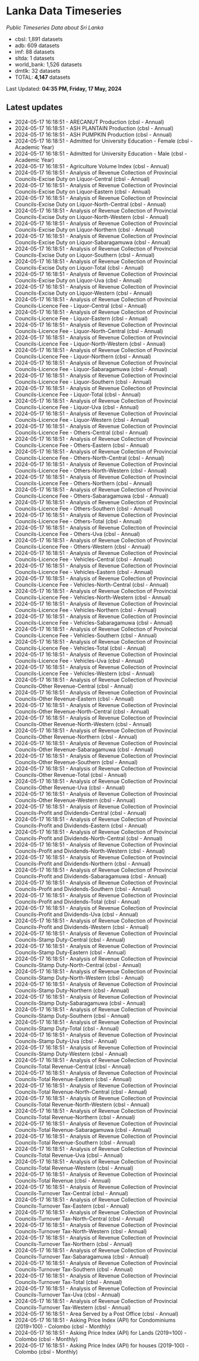 # Lanka Data Timeseries
*Public Timeseries Data about Sri Lanka*

* cbsl: 1,891 datasets
* adb: 609 datasets
* imf: 88 datasets
* sltda: 1 datasets
* world_bank: 1,526 datasets
* dmtlk: 32 datasets
* TOTAL: **4,147** datasets

Last Updated: **04:35 PM, Friday, 17 May, 2024**

## Latest updates

* 2024-05-17 16:18:51 - ARECANUT Production (cbsl - Annual)
* 2024-05-17 16:18:51 - ASH PLANTAIN Production (cbsl - Annual)
* 2024-05-17 16:18:51 - ASH PUMPKIN Production (cbsl - Annual)
* 2024-05-17 16:18:51 - Admitted for University Education - Female (cbsl - Academic Year)
* 2024-05-17 16:18:51 - Admitted for University Education - Male (cbsl - Academic Year)
* 2024-05-17 16:18:51 - Agriculture Volume Index (cbsl - Annual)
* 2024-05-17 16:18:51 - Analysis of Revenue Collection of Provincial Councils-Excise Duty on Liquor-Central (cbsl - Annual)
* 2024-05-17 16:18:51 - Analysis of Revenue Collection of Provincial Councils-Excise Duty on Liquor-Eastern (cbsl - Annual)
* 2024-05-17 16:18:51 - Analysis of Revenue Collection of Provincial Councils-Excise Duty on Liquor-North-Central (cbsl - Annual)
* 2024-05-17 16:18:51 - Analysis of Revenue Collection of Provincial Councils-Excise Duty on Liquor-North-Western (cbsl - Annual)
* 2024-05-17 16:18:51 - Analysis of Revenue Collection of Provincial Councils-Excise Duty on Liquor-Northern (cbsl - Annual)
* 2024-05-17 16:18:51 - Analysis of Revenue Collection of Provincial Councils-Excise Duty on Liquor-Sabaragamuwa (cbsl - Annual)
* 2024-05-17 16:18:51 - Analysis of Revenue Collection of Provincial Councils-Excise Duty on Liquor-Southern (cbsl - Annual)
* 2024-05-17 16:18:51 - Analysis of Revenue Collection of Provincial Councils-Excise Duty on Liquor-Total (cbsl - Annual)
* 2024-05-17 16:18:51 - Analysis of Revenue Collection of Provincial Councils-Excise Duty on Liquor-Uva (cbsl - Annual)
* 2024-05-17 16:18:51 - Analysis of Revenue Collection of Provincial Councils-Excise Duty on Liquor-Western (cbsl - Annual)
* 2024-05-17 16:18:51 - Analysis of Revenue Collection of Provincial Councils-Licence Fee - Liquor-Central (cbsl - Annual)
* 2024-05-17 16:18:51 - Analysis of Revenue Collection of Provincial Councils-Licence Fee - Liquor-Eastern (cbsl - Annual)
* 2024-05-17 16:18:51 - Analysis of Revenue Collection of Provincial Councils-Licence Fee - Liquor-North-Central (cbsl - Annual)
* 2024-05-17 16:18:51 - Analysis of Revenue Collection of Provincial Councils-Licence Fee - Liquor-North-Western (cbsl - Annual)
* 2024-05-17 16:18:51 - Analysis of Revenue Collection of Provincial Councils-Licence Fee - Liquor-Northern (cbsl - Annual)
* 2024-05-17 16:18:51 - Analysis of Revenue Collection of Provincial Councils-Licence Fee - Liquor-Sabaragamuwa (cbsl - Annual)
* 2024-05-17 16:18:51 - Analysis of Revenue Collection of Provincial Councils-Licence Fee - Liquor-Southern (cbsl - Annual)
* 2024-05-17 16:18:51 - Analysis of Revenue Collection of Provincial Councils-Licence Fee - Liquor-Total (cbsl - Annual)
* 2024-05-17 16:18:51 - Analysis of Revenue Collection of Provincial Councils-Licence Fee - Liquor-Uva (cbsl - Annual)
* 2024-05-17 16:18:51 - Analysis of Revenue Collection of Provincial Councils-Licence Fee - Liquor-Western (cbsl - Annual)
* 2024-05-17 16:18:51 - Analysis of Revenue Collection of Provincial Councils-Licence Fee - Others-Central (cbsl - Annual)
* 2024-05-17 16:18:51 - Analysis of Revenue Collection of Provincial Councils-Licence Fee - Others-Eastern (cbsl - Annual)
* 2024-05-17 16:18:51 - Analysis of Revenue Collection of Provincial Councils-Licence Fee - Others-North-Central (cbsl - Annual)
* 2024-05-17 16:18:51 - Analysis of Revenue Collection of Provincial Councils-Licence Fee - Others-North-Western (cbsl - Annual)
* 2024-05-17 16:18:51 - Analysis of Revenue Collection of Provincial Councils-Licence Fee - Others-Northern (cbsl - Annual)
* 2024-05-17 16:18:51 - Analysis of Revenue Collection of Provincial Councils-Licence Fee - Others-Sabaragamuwa (cbsl - Annual)
* 2024-05-17 16:18:51 - Analysis of Revenue Collection of Provincial Councils-Licence Fee - Others-Southern (cbsl - Annual)
* 2024-05-17 16:18:51 - Analysis of Revenue Collection of Provincial Councils-Licence Fee - Others-Total (cbsl - Annual)
* 2024-05-17 16:18:51 - Analysis of Revenue Collection of Provincial Councils-Licence Fee - Others-Uva (cbsl - Annual)
* 2024-05-17 16:18:51 - Analysis of Revenue Collection of Provincial Councils-Licence Fee - Others-Western (cbsl - Annual)
* 2024-05-17 16:18:51 - Analysis of Revenue Collection of Provincial Councils-Licence Fee - Vehicles-Central (cbsl - Annual)
* 2024-05-17 16:18:51 - Analysis of Revenue Collection of Provincial Councils-Licence Fee - Vehicles-Eastern (cbsl - Annual)
* 2024-05-17 16:18:51 - Analysis of Revenue Collection of Provincial Councils-Licence Fee - Vehicles-North-Central (cbsl - Annual)
* 2024-05-17 16:18:51 - Analysis of Revenue Collection of Provincial Councils-Licence Fee - Vehicles-North-Western (cbsl - Annual)
* 2024-05-17 16:18:51 - Analysis of Revenue Collection of Provincial Councils-Licence Fee - Vehicles-Northern (cbsl - Annual)
* 2024-05-17 16:18:51 - Analysis of Revenue Collection of Provincial Councils-Licence Fee - Vehicles-Sabaragamuwa (cbsl - Annual)
* 2024-05-17 16:18:51 - Analysis of Revenue Collection of Provincial Councils-Licence Fee - Vehicles-Southern (cbsl - Annual)
* 2024-05-17 16:18:51 - Analysis of Revenue Collection of Provincial Councils-Licence Fee - Vehicles-Total (cbsl - Annual)
* 2024-05-17 16:18:51 - Analysis of Revenue Collection of Provincial Councils-Licence Fee - Vehicles-Uva (cbsl - Annual)
* 2024-05-17 16:18:51 - Analysis of Revenue Collection of Provincial Councils-Licence Fee - Vehicles-Western (cbsl - Annual)
* 2024-05-17 16:18:51 - Analysis of Revenue Collection of Provincial Councils-Other Revenue-Central (cbsl - Annual)
* 2024-05-17 16:18:51 - Analysis of Revenue Collection of Provincial Councils-Other Revenue-Eastern (cbsl - Annual)
* 2024-05-17 16:18:51 - Analysis of Revenue Collection of Provincial Councils-Other Revenue-North-Central (cbsl - Annual)
* 2024-05-17 16:18:51 - Analysis of Revenue Collection of Provincial Councils-Other Revenue-North-Western (cbsl - Annual)
* 2024-05-17 16:18:51 - Analysis of Revenue Collection of Provincial Councils-Other Revenue-Northern (cbsl - Annual)
* 2024-05-17 16:18:51 - Analysis of Revenue Collection of Provincial Councils-Other Revenue-Sabaragamuwa (cbsl - Annual)
* 2024-05-17 16:18:51 - Analysis of Revenue Collection of Provincial Councils-Other Revenue-Southern (cbsl - Annual)
* 2024-05-17 16:18:51 - Analysis of Revenue Collection of Provincial Councils-Other Revenue-Total (cbsl - Annual)
* 2024-05-17 16:18:51 - Analysis of Revenue Collection of Provincial Councils-Other Revenue-Uva (cbsl - Annual)
* 2024-05-17 16:18:51 - Analysis of Revenue Collection of Provincial Councils-Other Revenue-Western (cbsl - Annual)
* 2024-05-17 16:18:51 - Analysis of Revenue Collection of Provincial Councils-Profit and Dividends-Central (cbsl - Annual)
* 2024-05-17 16:18:51 - Analysis of Revenue Collection of Provincial Councils-Profit and Dividends-Eastern (cbsl - Annual)
* 2024-05-17 16:18:51 - Analysis of Revenue Collection of Provincial Councils-Profit and Dividends-North-Central (cbsl - Annual)
* 2024-05-17 16:18:51 - Analysis of Revenue Collection of Provincial Councils-Profit and Dividends-North-Western (cbsl - Annual)
* 2024-05-17 16:18:51 - Analysis of Revenue Collection of Provincial Councils-Profit and Dividends-Northern (cbsl - Annual)
* 2024-05-17 16:18:51 - Analysis of Revenue Collection of Provincial Councils-Profit and Dividends-Sabaragamuwa (cbsl - Annual)
* 2024-05-17 16:18:51 - Analysis of Revenue Collection of Provincial Councils-Profit and Dividends-Southern (cbsl - Annual)
* 2024-05-17 16:18:51 - Analysis of Revenue Collection of Provincial Councils-Profit and Dividends-Total (cbsl - Annual)
* 2024-05-17 16:18:51 - Analysis of Revenue Collection of Provincial Councils-Profit and Dividends-Uva (cbsl - Annual)
* 2024-05-17 16:18:51 - Analysis of Revenue Collection of Provincial Councils-Profit and Dividends-Western (cbsl - Annual)
* 2024-05-17 16:18:51 - Analysis of Revenue Collection of Provincial Councils-Stamp Duty-Central (cbsl - Annual)
* 2024-05-17 16:18:51 - Analysis of Revenue Collection of Provincial Councils-Stamp Duty-Eastern (cbsl - Annual)
* 2024-05-17 16:18:51 - Analysis of Revenue Collection of Provincial Councils-Stamp Duty-North-Central (cbsl - Annual)
* 2024-05-17 16:18:51 - Analysis of Revenue Collection of Provincial Councils-Stamp Duty-North-Western (cbsl - Annual)
* 2024-05-17 16:18:51 - Analysis of Revenue Collection of Provincial Councils-Stamp Duty-Northern (cbsl - Annual)
* 2024-05-17 16:18:51 - Analysis of Revenue Collection of Provincial Councils-Stamp Duty-Sabaragamuwa (cbsl - Annual)
* 2024-05-17 16:18:51 - Analysis of Revenue Collection of Provincial Councils-Stamp Duty-Southern (cbsl - Annual)
* 2024-05-17 16:18:51 - Analysis of Revenue Collection of Provincial Councils-Stamp Duty-Total (cbsl - Annual)
* 2024-05-17 16:18:51 - Analysis of Revenue Collection of Provincial Councils-Stamp Duty-Uva (cbsl - Annual)
* 2024-05-17 16:18:51 - Analysis of Revenue Collection of Provincial Councils-Stamp Duty-Western (cbsl - Annual)
* 2024-05-17 16:18:51 - Analysis of Revenue Collection of Provincial Councils-Total Revenue-Central (cbsl - Annual)
* 2024-05-17 16:18:51 - Analysis of Revenue Collection of Provincial Councils-Total Revenue-Eastern (cbsl - Annual)
* 2024-05-17 16:18:51 - Analysis of Revenue Collection of Provincial Councils-Total Revenue-North-Central (cbsl - Annual)
* 2024-05-17 16:18:51 - Analysis of Revenue Collection of Provincial Councils-Total Revenue-North-Western (cbsl - Annual)
* 2024-05-17 16:18:51 - Analysis of Revenue Collection of Provincial Councils-Total Revenue-Northern (cbsl - Annual)
* 2024-05-17 16:18:51 - Analysis of Revenue Collection of Provincial Councils-Total Revenue-Sabaragamuwa (cbsl - Annual)
* 2024-05-17 16:18:51 - Analysis of Revenue Collection of Provincial Councils-Total Revenue-Southern (cbsl - Annual)
* 2024-05-17 16:18:51 - Analysis of Revenue Collection of Provincial Councils-Total Revenue-Uva (cbsl - Annual)
* 2024-05-17 16:18:51 - Analysis of Revenue Collection of Provincial Councils-Total Revenue-Western (cbsl - Annual)
* 2024-05-17 16:18:51 - Analysis of Revenue Collection of Provincial Councils-Total Revenue (cbsl - Annual)
* 2024-05-17 16:18:51 - Analysis of Revenue Collection of Provincial Councils-Turnover Tax-Central (cbsl - Annual)
* 2024-05-17 16:18:51 - Analysis of Revenue Collection of Provincial Councils-Turnover Tax-Eastern (cbsl - Annual)
* 2024-05-17 16:18:51 - Analysis of Revenue Collection of Provincial Councils-Turnover Tax-North-Central (cbsl - Annual)
* 2024-05-17 16:18:51 - Analysis of Revenue Collection of Provincial Councils-Turnover Tax-North-Western (cbsl - Annual)
* 2024-05-17 16:18:51 - Analysis of Revenue Collection of Provincial Councils-Turnover Tax-Northern (cbsl - Annual)
* 2024-05-17 16:18:51 - Analysis of Revenue Collection of Provincial Councils-Turnover Tax-Sabaragamuwa (cbsl - Annual)
* 2024-05-17 16:18:51 - Analysis of Revenue Collection of Provincial Councils-Turnover Tax-Southern (cbsl - Annual)
* 2024-05-17 16:18:51 - Analysis of Revenue Collection of Provincial Councils-Turnover Tax-Total (cbsl - Annual)
* 2024-05-17 16:18:51 - Analysis of Revenue Collection of Provincial Councils-Turnover Tax-Uva (cbsl - Annual)
* 2024-05-17 16:18:51 - Analysis of Revenue Collection of Provincial Councils-Turnover Tax-Western (cbsl - Annual)
* 2024-05-17 16:18:51 - Area Served by a Post Office (cbsl - Annual)
* 2024-05-17 16:18:51 - Asking Price Index (API) for Condominiums (2019=100) - Colombo (cbsl - Monthly)
* 2024-05-17 16:18:51 - Asking Price Index (API) for Lands (2019=100) - Colombo (cbsl - Monthly)
* 2024-05-17 16:18:51 - Asking Price Index (API) for houses (2019-100) - Colombo (cbsl - Monthly)